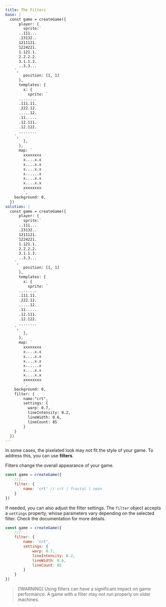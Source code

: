 ```yaml
---
title: The Filters
base: |
  const game = createGame({
      player: {
        sprite:`
      ..111...
      .23132..
      1211121.
      1224221.
      1.121.1.
      2.2.2.2.
      3.1.1.3.
      ..3.3...
    `,
        position: [1, 1]
      },
      templates: {
        x: {
          sprite: `
      ........
      .111.11.
      .222.12.
      .....12.
      .11.....
      .12.111.
      .12.122.
      ........
    `,
        },
      },
      map: `
        xxxxxxxx
        x....x.x
        x....x.x
        x....x.x
        x......x
        x....x.x
        x....x.x
        xxxxxxxx
        `,
    background: 0,
  })
solution: |
  const game = createGame({
      player: {
        sprite:`
      ..111...
      .23132..
      1211121.
      1224221.
      1.121.1.
      2.2.2.2.
      3.1.1.3.
      ..3.3...
    `,
        position: [1, 1]
      },
      templates: {
        x: {
          sprite: `
      ........
      .111.11.
      .222.12.
      .....12.
      .11.....
      .12.111.
      .12.122.
      ........
    `,
        },
      },
      map: `
        xxxxxxxx
        x....x.x
        x....x.x
        x....x.x
        x......x
        x....x.x
        x....x.x
        xxxxxxxx
        `,
    background: 0,
    filter: {
        name:"crt",
        settings: {
          warp: 0.7,
          lineIntensity: 0.2,
          lineWidth: 0.6,
          lineCount: 85
        }
    }
  })
---
```


In some cases, the pixelated look may not fit the style of your game. To address this, you can use **filters**.

Filters change the overall appearance of your game.

```js
const game = createGame({
	///...
	filter: {
		name: 'crt' // crt | fractal | neon
	}
})
```

If needed, you can also adjust the filter settings. The `filter` object accepts a `settings` property, whose parameters vary depending on the selected filter. Check the documentation for more details.

```js
const game = createGame({
	///...
	filter: {
		name: 'crt',
		settings: {
			warp: 0.7,
			lineIntensity: 0.2,
			lineWidth: 0.6,
			lineCount: 85
		}
	}
})
```

> \[!WARNING]
> Using filters can have a significant impact on game performance. A game with a filter may not run properly on older machines.
